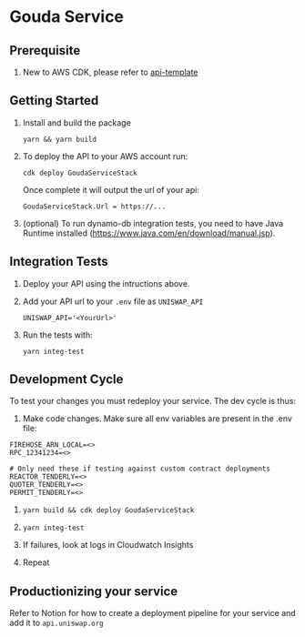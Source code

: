 # Gouda Service

## Prerequisite

1. New to AWS CDK, please refer to [api-template](https://github.com/Uniswap/api-template)

## Getting Started

1. Install and build the package
   ```
   yarn && yarn build
   ```
2. To deploy the API to your AWS account run:

   ```
   cdk deploy GoudaServiceStack
   ```

   Once complete it will output the url of your api:

   ```
   GoudaServiceStack.Url = https://...
   ```

3. (optional) To run dynamo-db integration tests, you need to have Java Runtime installed (https://www.java.com/en/download/manual.jsp).

## Integration Tests

1. Deploy your API using the intructions above.

1. Add your API url to your `.env` file as `UNISWAP_API`

   ```
   UNISWAP_API='<YourUrl>'
   ```

1. Run the tests with:
   ```
   yarn integ-test
   ```

## Development Cycle

To test your changes you must redeploy your service. The dev cycle is thus:

1. Make code changes. Make sure all env variables are present in the .env file:

```
FIREHOSE_ARN_LOCAL=<>
RPC_12341234=<>

# Only need these if testing against custom contract deployments
REACTOR_TENDERLY=<>
QUOTER_TENDERLY=<>
PERMIT_TENDERLY=<>
```

1. `yarn build && cdk deploy GoudaServiceStack`

1. `yarn integ-test`

1. If failures, look at logs in Cloudwatch Insights

1. Repeat

## Productionizing your service

Refer to Notion for how to create a deployment pipeline for your service and add it to `api.uniswap.org`
